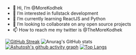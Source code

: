 - 👋 Hi, I’m @MoreKodhek
- 👀 I’m interested in fullstack development
- 🌱 I’m currently learning ReactJS and Python
- 💞️ I’m looking to collaborate on any open source projects
- 📫 How to reach me my twitter is @TheMoreKodhek

<!---
MoreKodhek/MoreKodhek is a ✨ special ✨ repository because its `README.md` (this file) appears on your GitHub profile.
You can click the Preview link to take a look at your changes.
--->

[![GitHub Streak](https://streak-stats.demolab.com/?user=MoreKodhek&theme=radical)](https://git.io/streak-stats)
![Anurag's GitHub stats](https://github-readme-stats.vercel.app/api?username=MoreKodhek&show_icons=true&theme=radical)
[![Ashutosh's github activity graph](https://activity-graph.herokuapp.com/graph?username=MoreKodhek&theme=react-dark)](https://github.com/ashutosh00710/github-readme-activity-graph)
[![Top Langs](https://github-readme-stats.vercel.app/api/top-langs/?username=MoreKodhek&layout=compact)](https://github.com/anuraghazra/github-readme-stats)
